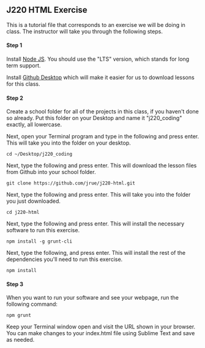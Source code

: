 ## J220 HTML Exercise

This is a tutorial file that corresponds to an exercise we will be doing in class. The instructor will take you through the following steps.

#### Step 1

Install [Node JS](https://nodejs.org/en/). You should use the "LTS" version, which stands for long term support. 

Install [Github Desktop](https://desktop.github.com/) which will make it easier for us to download lessons for this class.

#### Step 2

Create a school folder for all of the projects in this class, if you haven't done so already. Put this folder on your Desktop and name it "j220_coding" exactly, all lowercase. 

Next, open your Terminal program and type in the following and press enter. This will take you into the folder on your desktop.

```
cd ~/Desktop/j220_coding
```

Next, type the following and press enter. This will download the lesson files from Github into your school folder.

```
git clone https://github.com/jrue/j220-html.git
```

Next, type the following and press enter. This will take you into the folder you just downloaded.

```
cd j220-html
```

Next, type the following and press enter. This will install the necessary software to run this exercise.

```
npm install -g grunt-cli
```

Next, type the following, and press enter. This will install the rest of the dependencies you'll need to run this exercise.

```
npm install
```

#### Step 3

When you want to run your software and see your webpage, run the following command:

```
npm grunt
```

Keep your Terminal window open and visit the URL shown in your browser. You can make changes to your index.html file using Sublime Text and save as needed.





